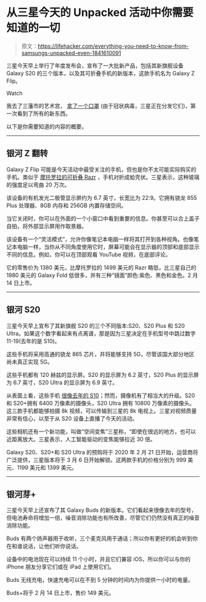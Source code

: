 # 从三星今天的 Unpacked 活动中你需要知道的一切

> 原文：<https://lifehacker.com/everything-you-need-to-know-from-samsungs-unpacked-even-1841610091>

三星今天早上举行了年度发布会，宣布了一大批新产品，包括其新旗舰设备 Galaxy S20 的三个版本，以及其可折叠手机的新版本，这款手机名为 Galaxy Z Flip。

Watch

我去了三藩市的艺术宫， [拿了一个口罩](https://twitter.com/Emily/status/1227287131837452288) (由于冠状病毒，三星正在分发它们)，第一次看到了所有的新东西。

以下是你需要知道的内容的概要。

* * *

## **银河 Z 翻转**

Galaxy Z Flip 可能是今天活动中最受关注的手机，但也是你不太可能实际购买的手机。类似于 [摩托罗拉的可折叠 Razr](https://lifehacker.com/the-most-important-details-from-motorolas-razr-phone-re-1839864837) ，手机对折成蛤壳状。三星表示，这种玻璃的强度足以弯曲 20 万次。

该设备的有机发光二极管显示屏约为 6.7 英寸，长宽比为 22:9。它拥有骁龙 855 Plus 处理器、8GB 内存和 256GB 内置存储空间。

当它关闭时，你可以在外面的一个小窗口中看到重要的信息。你甚至可以合上盖子自拍，将外部显示屏用作取景器。

该设备有一个“灵活模式”，允许你像笔记本电脑一样将其打开到各种视角。也像笔记本电脑一样，当你从不同角度使用它时，屏幕可能会在显示器的顶部和底部显示不同的信息。例如，你可以在顶部观看 YouTube 视频，在底部评论。

它的零售价为 1380 美元，比摩托罗拉的 1499 美元的 Razr 略低，比三星自己的 1980 美元的 Galaxy Fold 低很多，并有三种“镜面”颜色:紫色、黑色和金色。2 月 14 日上市。

* * *

## **银河 S20**

三星今天早上宣布了其新旗舰 S20 的三个不同版本:S20、S20 Plus 和 S20 Ultra。如果这个数字看起来有点离谱，那是因为三星决定在手机型号中跳过数字 11-19(去年的是 S10)。

这些手机将采用高通的骁龙 865 芯片，并将能够支持 5G，尽管该国大部分地区尚未真正实现 5G。

这些手机都有 120 赫兹的显示屏。S20 的显示屏为 6.2 英寸，S20 Plus 的显示屏为 6.7 英寸，S20 Ultra 的显示屏为 6.9 英寸。

从表面上看，这些手机 [很像去年的 S10](https://lifehacker.com/how-to-watch-todays-samsung-unpacked-event-and-what-to-1832756325)；然而，摄像机有了相当大的升级。S20 和 S20+拥有 6400 万像素的摄像头，S20 Ultra 拥有 10800 万像素的摄像头。这三款手机都能够拍摄 8k 视频，可以传输到三星的 8k 电视上。三星对视频质量非常有信心，以至于从 S20 设备上直播了今天的活动。

这些相机还有一个新功能，叫做“空间变焦”三星称，“即使在很远的地方，也可以近距离放大。三星表示，人工智能驱动的变焦能够拉近 30 倍。

Galaxy S20、S20+和 S20 Ultra 的预购将于 2020 年 2 月 21 日开始，运营商将广泛提供，三星版本将于 3 月 6 日开始解锁。这两款手机的价格分别为 999 美元、1199 美元和 1399 美元。

* * *

## **银河芽+**

三星今天早上还宣布了其 Galaxy Buds 的新版本。它们看起来很像去年的型号，但电池寿命将增加一倍，噪音消除功能也有所改善，尽管它们仍然没有真正的噪音消除功能。

Buds 有两个扬声器用于收听，三个麦克风用于通话；所以你有更好的机会听到你在和谁说话，让他们听你说话。

设备中的电池现在可以持续 11 个小时，并且它们兼容 iOS，所以你可以与你的 iPhone 朋友分享它们或在 iPad 上使用它们。

Buds 无线充电，快速充电可以在不到 5 分钟的时间内为你提供一小时的电量。

Buds+将于 2 月 14 日上市，售价 149 美元。